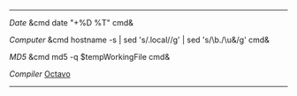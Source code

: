 ---------- ------------------------------------------
*Date*     &cmd date "+%D %T" cmd&

*Computer* &cmd hostname -s | sed 's/\.local//g' | sed 's/\b./\u&/g' cmd&

*MD5*      &cmd md5 -q $tempWorkingFile cmd&

*Compiler* [Octavo](https://github.com/OolonColoophid/octavo)

---------- ------------------------------------------

